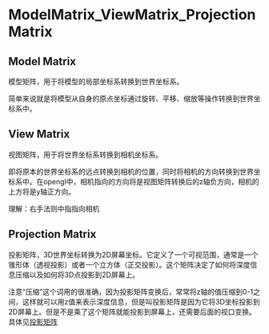 # ModelMatrix_ViewMatrix_ProjectionMatrix

## Model Matrix

模型矩阵，用于将模型的局部坐标系转换到世界坐标系。

简单来说就是将模型从自身的原点坐标通过旋转、平移、缩放等操作转换到世界坐标系中。

## View Matrix

视图矩阵，用于将世界坐标系转换到相机坐标系。

即将原本的世界坐标系的远点转换到相机的位置，同时将相机的方向转换到世界坐标系中。在opengl中，相机指向的方向将是视图矩阵转换后的z轴负方向，相机的上方将是y轴正方向。

理解：右手法则中指指向相机

## Projection Matrix

投影矩阵，3D世界坐标转换为2D屏幕坐标。它定义了一个可视范围，通常是一个锥形体（透视投影）或者一个立方体（正交投影）。这个矩阵决定了如何将深度信息压缩以及如何将3D点投影到2D屏幕上。

注意“压缩”这个词用的很准确，因为投影矩阵变换后，常常将z轴的值压缩到0-1之间，这样就可以用z值来表示深度信息，但是叫投影矩阵是因为它将3D坐标投影到2D屏幕上。但是不是乘了这个矩阵就能投影到屏幕上，还需要后面的视口变换。具体见[投影矩阵](./旋转_平移_缩放_剪切_投影_反射_变换矩阵.md)